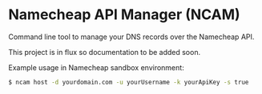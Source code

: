 # Namecheap API Manager (NCAM)

Command line tool to manage your DNS records over the Namecheap API.

This project is in flux so documentation to be added soon.

Example usage in Namecheap sandbox environment:
```bash
$ ncam host -d yourdomain.com -u yourUsername -k yourApiKey -s true
```
